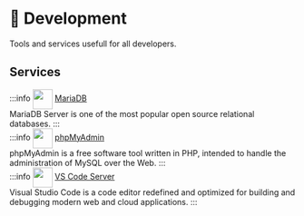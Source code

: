 # 🚀 Development

Tools and services usefull for all developers. 

## Services
:::info [<img src="/mariadb-icon.png" width="35" height="35" style="display:inline-block; vertical-align: middle;">](./services/mariadb) ‎ ‎ [MariaDB](./services/mariadb) <Badge type="warning" text="lxc" style=" position: relative; float: right;" />
MariaDB Server is one of the most popular open source relational databases.
:::

:::info [<img src="/phpmyadmin-icon.png" width="35" height="35" style="display:inline-block; vertical-align: middle;">](./services/phpmyadmin) ‎ ‎ [phpMyAdmin](./services/phpmyadmin) <Badge type="tip" text="docker" style=" position: relative; float: right;" />
phpMyAdmin is a free software tool written in PHP, intended to handle the administration of MySQL over the Web. 
:::

:::info [<img src="/vs-code-icon.png" width="35" height="35" style="display:inline-block; vertical-align: middle;">](./services/vs-code) ‎ ‎ [VS Code Server](./services/vs-code) <Badge type="tip" text="docker" style=" position: relative; float: right;" />
Visual Studio Code is a code editor redefined and optimized for building and debugging modern web and cloud applications.
:::